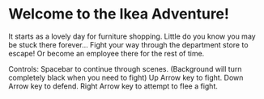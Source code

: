 # Welcome to the Ikea Adventure!

It starts as a lovely day for furniture shopping. Little do you know you may be stuck there forever...
Fight your way through the department store to escape! Or become an employee there for the rest of time.

Controls:
  Spacebar to continue through scenes. (Background will turn completely black when you need to fight)
  Up Arrow key to fight.
  Down Arrow key to defend.
  Right Arrow key to attempt to flee a fight.
